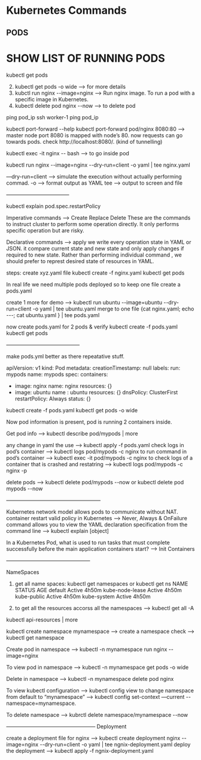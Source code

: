 # Kubernetes Commands

## PODS

# SHOW LIST OF RUNNING PODS
kubectl get pods

2. kubectl get pods -o wide —> for more details
3. kubctl run nginx --image=nginx --> Run nginx image.  To run a pod with a specific image in Kubernetes.
4. kubectl delete pod nginx --now  —> to delete pod  

ping pod_ip
ssh worker-1 ping pod_ip

kubectl port-forward --help
kubectl port-forward pod/nginx 8080:80  —> master node port 8080 is mapped with node’s 80. now requests can go towards pods. check http://localhost:8080/. (kind of tunnelling)

kubectl exec -it nginx -- bash —> to go inside pod



kubectl run nginx --image=nginx --dry-run=client -o yaml | tee nginx.yaml

—dry-run=client —> simulate the execution without actually performing commad.
-o —> format output as YAML
tee —> output to screen and file


————————————

kubectl explain pod.spec.restartPolicy

Imperative commands —> Create Replace Delete
These are the commands to instruct cluster to perform some operation directly. It only performs specific operation but are risky.

Declarative commands —> apply 
we write every operation state in YAML or JSON. it compare current state and new state and only apply changes if required to new state. Rather than performing individual command , we should prefer to represt desired state of resources in YAML.

steps:
create xyz.yaml file 
kubectl create -f nginx.yaml 
kubectl get pods

In real life we need multiple pods deployed so to keep one file create a pods.yaml


create 1 more for demo —> kubectl run ubuntu --image=ubuntu --dry-run=client -o yaml | tee ubuntu.yaml
merge to one file {cat nginx.yaml; echo ---; cat ubuntu.yaml } |  tee pods.yaml

now create pods.yaml for 2 pods & verify 
kubectl create -f pods.yaml
kubectl get pods

——————————————

make pods.yml better as there repeatative stuff.

apiVersion: v1
kind: Pod
metadata:
  creationTimestamp: null
  labels:
    run: mypods
    name: mypods
spec:
  containers:
  - image: nginx
    name: nginx
    resources: {}
  - image: ubuntu
    name : ubuntu
    resources: {}
 dnsPolicy: ClusterFirst
  restartPolicy: Always
status: {}


kubectl create -f pods.yaml 
kubectl get pods -o wide

Now pod information is present, pod is running 2 containers inside.

Get pod info —> kubectl describe pod/mypods | more

any change in yaml the use —> kubectl apply -f pods.yaml
check logs in pod’s container —> kubectl logs pod/mypods -c nginx
to run command in pod’s container —> kubectl exec -it pod/mypods -c nginx <COMMAND>
to check logs of a container that is crashed and restatring —> kubectl logs pod/mypods -c nginx -p

delete pods —> kubectl delete pod/mypods --now or kubectl delete pod mypods --now

——————————————————

Kubernetes network model allows pods to communicate without NAT.
container restart  valid policy in Kubernetes  —> Never, Always & OnFailure
command allows you to view the YAML declaration specification from the command line —> kubectl explain [object]

In a Kubernetes Pod, what is used to run tasks that must complete successfully before the main application containers start? —> Init Containers


————————————————

NameSpaces

1. get all name spaces:  kubectl get namespaces or   kubectl get ns
NAME              STATUS   AGE
default           Active   4h50m
kube-node-lease   Active   4h50m
kube-public       Active   4h50m
kube-system       Active   4h50m


2. to get all the resources accorss all the namespaces —> kubectl get all -A

kubectl api-resources | more

kubectl create namespace mynamespace —> create a namespace
check —> kubectl get namespace

Create pod in namespace —> kubectl -n mynamespace run nginx --image=nginx

To view pod in namespace —>  kubectl -n mynamespace get pods -o wide

Delete in namespace —> kubectl -n mynamespace delete pod nginx

To view kubectl configuration —> kubectl config view
to change namespace from default to “mynamespace” —> kubectl config set-context  —current --namespace=mynamespace.

To delete namespace —> kubrctl delete namespace/mynamespace --now 

—————————————————
Deployment

create a deployment file for nginx —> kubectl create deployment nginx --image=nginx --dry-run=client -o yaml | tee ngnix-deployment.yaml 
deploy the deployment —> kubectl apply -f ngnix-deployment.yaml 


